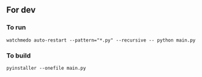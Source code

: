 ## For dev
### To run
`watchmedo auto-restart --pattern="*.py" --recursive -- python main.py`

### To build
`pyinstaller --onefile main.py`